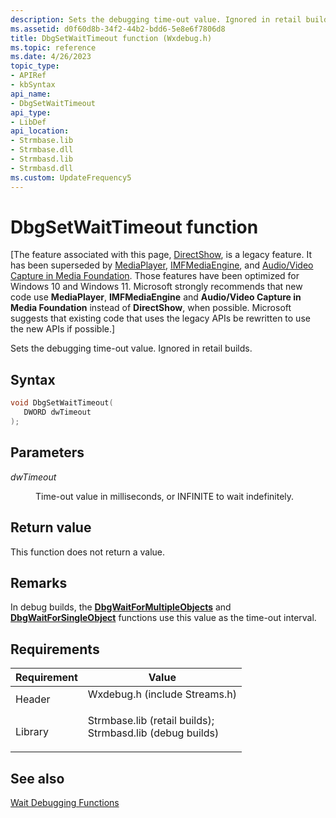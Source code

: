 ```yaml
---
description: Sets the debugging time-out value. Ignored in retail builds.
ms.assetid: d0f60d8b-34f2-44b2-bdd6-5e8e6f7806d8
title: DbgSetWaitTimeout function (Wxdebug.h)
ms.topic: reference
ms.date: 4/26/2023
topic_type: 
- APIRef
- kbSyntax
api_name: 
- DbgSetWaitTimeout
api_type: 
- LibDef
api_location: 
- Strmbase.lib
- Strmbase.dll
- Strmbasd.lib
- Strmbasd.dll
ms.custom: UpdateFrequency5
---
```


# DbgSetWaitTimeout function

\[The feature associated with this page, [DirectShow](/windows/win32/directshow/directshow), is a legacy feature. It has been superseded by [MediaPlayer](/uwp/api/Windows.Media.Playback.MediaPlayer), [IMFMediaEngine](/windows/win32/api/mfmediaengine/nn-mfmediaengine-imfmediaengine), and [Audio/Video Capture in Media Foundation](windows/win32/medfound/audio-video-capture-in-media-foundation). Those features have been optimized for Windows 10 and Windows 11. Microsoft strongly recommends that new code use **MediaPlayer**, **IMFMediaEngine** and **Audio/Video Capture in Media Foundation** instead of **DirectShow**, when possible. Microsoft suggests that existing code that uses the legacy APIs be rewritten to use the new APIs if possible.\]

Sets the debugging time-out value. Ignored in retail builds.

## Syntax


```C++
void DbgSetWaitTimeout(
   DWORD dwTimeout
);
```



## Parameters

<dl> <dt>

*dwTimeout* 
</dt> <dd>

Time-out value in milliseconds, or INFINITE to wait indefinitely.

</dd> </dl>

## Return value

This function does not return a value.

## Remarks

In debug builds, the [**DbgWaitForMultipleObjects**](dbgwaitformultipleobjects.md) and [**DbgWaitForSingleObject**](dbgwaitforsingleobject.md) functions use this value as the time-out interval.

## Requirements



| Requirement | Value |
|--------------------|--------------------------------------------------------------------------------------------------------------------------------------------------------------------------------------------|
| Header<br/>  | <dl> <dt>Wxdebug.h (include Streams.h)</dt> </dl>                                                                                   |
| Library<br/> | <dl> <dt>Strmbase.lib (retail builds); </dt> <dt>Strmbasd.lib (debug builds)</dt> </dl> |



## See also

<dl> <dt>

[Wait Debugging Functions](wait-debugging-functions.md)
</dt> </dl>

 

 




